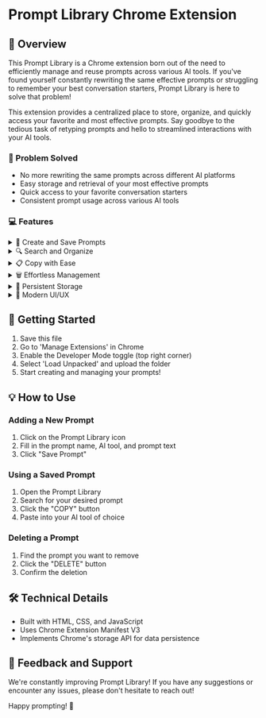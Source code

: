 # Prompt Library Chrome Extension

## 🌟 Overview
This Prompt Library is a Chrome extension born out of the need to efficiently manage and reuse prompts across various AI tools. If you've found yourself constantly rewriting the same effective prompts or struggling to remember your best conversation starters, Prompt Library is here to solve that problem!

This extension provides a centralized place to store, organize, and quickly access your favorite and most effective prompts. Say goodbye to the tedious task of retyping prompts and hello to streamlined interactions with your AI tools.

### 🎯 Problem Solved
- No more rewriting the same prompts across different AI platforms
- Easy storage and retrieval of your most effective prompts
- Quick access to your favorite conversation starters
- Consistent prompt usage across various AI tools

### 💻 Features
<details>
<summary>📝 Create and Save Prompts</summary>

- Easy-to-use popup interface
- Fields for prompt name, AI tool, and prompt text
- Quick save functionality

</details>

<details>
<summary>🔍 Search and Organize</summary>

- Searchable list of saved prompts
- Preview of the first 5 words of each prompt
- Expandable full-text view

</details>

<details>
<summary>📋 Copy with Ease</summary>

- One-click copy feature
- Green "COPY" button for each prompt
- Instant clipboard access

</details>

<details>
<summary>🗑️ Effortless Management</summary>

- Delete unwanted prompts
- Confirmation dialog before deletion
- Red "DELETE" button for clear action

</details>

<details>
<summary>💾 Persistent Storage</summary>

- Utilizes Chrome's storage API
- Your prompts are always available, even after browser restarts

</details>

<details>
<summary>🎨 Modern UI/UX</summary>

- Clean and intuitive interface
- Responsive design for smooth user experience

</details>

## 🚀 Getting Started
1. Save this file
2. Go to 'Manage Extensions' in Chrome
3. Enable the Developer Mode toggle (top right corner)
4. Select 'Load Unpacked' and upload the folder
5. Start creating and managing your prompts!

## 💡 How to Use

### Adding a New Prompt
1. Click on the Prompt Library icon
2. Fill in the prompt name, AI tool, and prompt text
3. Click "Save Prompt"

### Using a Saved Prompt
1. Open the Prompt Library
2. Search for your desired prompt
3. Click the "COPY" button
4. Paste into your AI tool of choice

### Deleting a Prompt
1. Find the prompt you want to remove
2. Click the "DELETE" button
3. Confirm the deletion

## 🛠️ Technical Details
- Built with HTML, CSS, and JavaScript
- Uses Chrome Extension Manifest V3
- Implements Chrome's storage API for data persistence

## 🤝 Feedback and Support
We're constantly improving Prompt Library! If you have any suggestions or encounter any issues, please don't hesitate to reach out!

Happy prompting! 🎉

